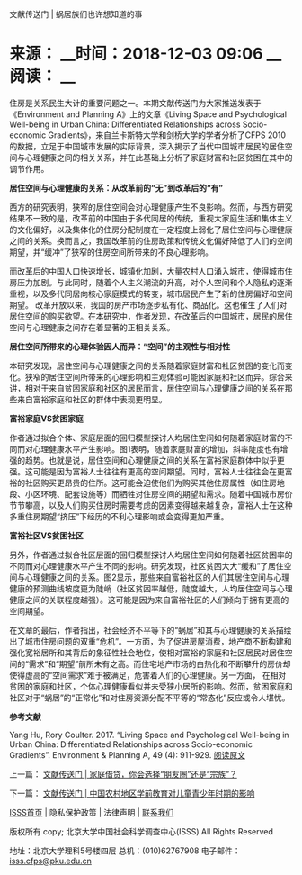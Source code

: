  文献传送门 | 蜗居族们也许想知道的事

# 来源： __时间：2018-12-03 09:06 __阅读： __

住房是关系民生大计的重要问题之一。本期文献传送门为大家推送发表于《Environment and Planning A》上的文章《Living Space
and Psychological Well-being in Urban China: Differentiated Relationships
across Socio-economic Gradients》，来自兰卡斯特大学和剑桥大学的学者分析了CFPS
2010的数据，立足于中国城市发展的实际背景，深入揭示了当代中国城市居民的居住空间与心理健康之间的相关关系，并在此基础上分析了家庭财富和社区贫困在其中的调节作用。



**居住空间与心理健康的关系：从改革前的“无”到改革后的“有”**



西方的研究表明，狭窄的居住空间会对心理健康产生不良影响。然而，与西方研究结果不一致的是，改革前的中国由于多代同居的传统，重视大家庭生活和集体主义的文化偏好，以及集体化的住房分配制度在一定程度上弱化了居住空间与心理健康之间的关系。换而言之，我国改革前的住房政策和传统文化偏好降低了人们的空间期望，并“缓冲”了狭窄的住房空间所带来的不良心理影响。



而改革后的中国人口快速增长，城镇化加剧，大量农村人口涌入城市，使得城市住房压力加剧。与此同时，随着个人主义潮流的升高，对个人空间和个人隐私的逐渐重视，以及多代同居向核心家庭模式的转变，城市居民产生了新的住房偏好和空间期望。
改革开放以来，我国的房产市场逐步私有化、商品化。这也催生了人们对居住空间的购买欲望。在本研究中，作者发现，在改革后的中国城市，居民的居住空间与心理健康之间存在着显著的正相关关系。



**居住空间所带来的心理体验因人而异：“空间”的主观性与相对性**



本研究发现，居住空间与心理健康之间的关系随着家庭财富和社区贫困的变化而变化。狭窄的居住空间所带来的心理影响和主观体验可能因家庭和社区而异。综合来讲，相对于来自贫困家庭和社区的居民而言，居住空间与心理健康之间的关系在那些来自富裕家庭和社区的群体中表现更明显。



**富裕家庭VS贫困家庭**



作者通过拟合个体、家庭层面的回归模型探讨人均居住空间如何随着家庭财富的不同而对心理健康水平产生影响。图1表明，随着家庭财富的增加，斜率陡度也有增强的趋势。也就是说，居住空间和心理健康之间的关系在富裕家庭群体中似乎更强。这可能是因为富裕人士往往有更高的空间期望。同时，富裕人士往往会在更富裕的社区购买更昂贵的住所。这可能会迫使他们为购买其他住房属性（如住房地段、小区环境、配套设施等）而牺牲对住房空间的期望和需求。随着中国城市房价节节攀高，以及人们购买住房时需要考虑的因素变得越来越复杂，富裕人士在这种多重住房期望“挤压”下经历的不利心理影响或会变得更加严重。



**富裕社区VS贫困社区**



另外，作者通过拟合社区层面的回归模型探讨人均居住空间如何随着社区贫困率的不同而对心理健康水平产生不同的影响。研究发现，社区贫困大大“缓和”了居住空间与心理健康之间的关系。图2显示，那些来自富裕社区的人们其居住空间与心理健康的预测曲线坡度更为陡峭（社区贫困率越低，陡度越大，人均居住空间与心理健康之间的关联程度越强）。这可能是因为来自富裕社区的人们倾向于拥有更高的空间期望。



在文章的最后，作者指出，社会经济不平等下的“蜗居”和其与心理健康的关系描绘出了城市住房问题的双重“危机”。一方面，为了促进房屋消费，地产商不断构建和强化宽裕居所和其背后的象征性社会地位，使相对富裕的家庭和社区居民对居住空间的“需求”和“期望”前所未有之高。而住宅地产市场的白热化和不断攀升的房价却使得虚高的“空间需求”难于被满足，危害着人们的心理健康。另一方面，
在相对贫困的家庭和社区，个体心理健康看似并未受狭小居所的影响。然而，贫困家庭和社区对于“蜗居”的“正常化”和对住房资源分配不平等的“常态化”反应或令人堪忧。





**参考文献**



Yang Hu, Rory Coulter. 2017. “Living Space and Psychological Well-being in
Urban China: Differentiated Relationships across Socio-economic Gradients”.
Environment & Planning A, 49 (4): 911-929.
[阅读原文](https://mp.weixin.qq.com/s/IASQDmg6gdgkWZWkSRtPHQ)

上一篇： [文献传送门 | 家庭借贷，你会选择“朋友圈”还是“宗族”？](1295908.htm)

下一篇： [文献传送门 | 中国农村地区学前教育对儿童青少年时期的影响](1295911.htm)

[ISSS首页](http://www.isss.pku.edu.cn/) | 隐私保护政策 | 法律声明 |
[联系我们](../../lxwm/index.htm)

版权所有 copy; 北京大学中国社会科学调查中心(ISSS) All Rights Reserved

地址：北京大学理科5号楼四层 总机：(010)62767908 电子邮件：isss.cfps@pku.edu.cn


